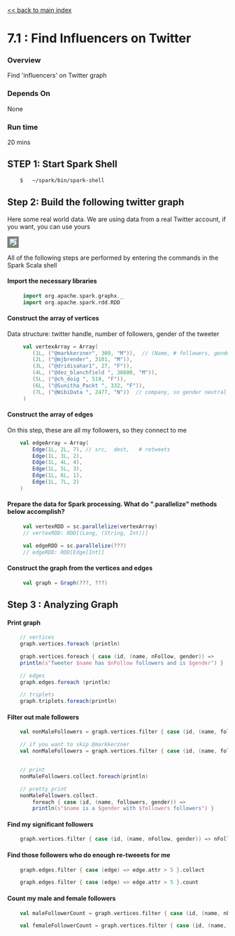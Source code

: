 <link rel='stylesheet' href='../assets/css/main.css'/>

[<< back to main index](../../README.md)

7.1 : Find Influencers on Twitter
================================

### Overview
Find 'influencers' on Twitter graph

### Depends On
None

### Run time
20 mins


## STEP 1: Start Spark Shell
```bash
    $   ~/spark/bin/spark-shell
```

## Step 2: Build the following twitter graph
Here some real world data. We are using data from a real Twitter account, if you want, you can use yours

<img src="../assets/images/7.1a.png" style="border: 5px solid grey; max-width:100%;"/>

All of the following steps are performed by entering the commands in the Spark Scala shell

#### Import the necessary libraries
```scala
     import org.apache.spark.graphx._
     import org.apache.spark.rdd.RDD
```

#### Construct the array of vertices

 Data structure: twitter handle, number of followers, gender of the tweeter
```scala
     val vertexArray = Array(
        (1L, ("@markkerzner", 309, "M")),  // (Name, # followers, gender)
        (2L, ("@mjbrender", 3101, "M")),
        (3L, ("@dridisahar1", 27, "F")),
        (4L, ("@dez_blanchfield ", 38600, "M")),
        (5L, ("@ch_doig ", 519, "F")),
        (6L, ("@Sunitha_Packt ", 332, "F")),
        (7L, ("@WibiData ", 2477, "N"))  // company, so gender neutral
     )
```

####  Construct the array of edges

On this step, these are all my followers, so they connect to me
```scala
    val edgeArray = Array(
        Edge(1L, 2L, 7), // src,  dest,   # retweets
        Edge(1L, 3L, 2),
        Edge(1L, 4L, 4),
        Edge(1L, 5L, 3),
        Edge(1L, 6L, 1),
        Edge(1L, 7L, 2)
    )
```


#### Prepare the data for Spark processing. What do ".parallelize" methods below accomplish?

```scala
     val vertexRDD = sc.parallelize(vertexArray)
     // vertexRDD: RDD[(Long, (String, Int))]

     val edgeRDD = sc.parallelize(???)
     // edgeRDD: RDD[Edge[Int]]
```


#### Construct the graph from the vertices and edges
```scala
     val graph = Graph(???, ???)
```

## Step 3 : Analyzing Graph
#### Print graph
```scala
    // vertices
    graph.vertices.foreach (println)

    graph.vertices.foreach { case (id, (name, nFollow, gender)) =>
    println(s"Tweeter $name has $nFollow followers and is $gender") }

    // edges
    graph.edges.foreach (println)

    // triplets
    graph.triplets.foreach(println)
```

#### Filter out male followers
```scala
    val nonMaleFollowers = graph.vertices.filter { case (id, (name, followers, gender)) => gender != "M" }

    // if you want to skip @markkerzner
    val nonMaleFollowers = graph.vertices.filter { case (id, (name, followers, gender)) => gender != "M" && id != 1 }


    // print
    nonMaleFollowers.collect.foreach(println)

    // pretty print
    nonMaleFollowers.collect.
        foreach { case (id, (name, followers, gender)) =>
        println(s"$name is a $gender with $followers followers") }
```

#### Find my significant followers
```scala
    graph.vertices.filter { case (id, (name, nFollow, gender)) => nFollow > 1000 }.collect.foreach(println)
```
#### Find those followers who do enough re-tweeets for me
```scala
    graph.edges.filter { case (edge) => edge.attr > 5 }.collect

    graph.edges.filter { case (edge) => edge.attr > 5 }.count
```

#### Count my male and female followers
```scala
    val maleFollowerCount = graph.vertices.filter { case (id, (name, nFollow, gender)) => gender == "M" }.count

    val femaleFollowerCount = graph.vertices.filter { case (id, (name, nFollow, gender)) => gender == "F" }.count
```
